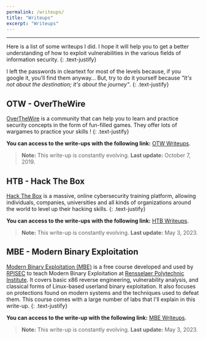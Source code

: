 ```yaml
---
permalink: /writeups/
title: "Writeups"
excerpt: "Writeups"
---
```


---
Here is a list of some writeups I did. I hope it will help you to get a better understanding of how to exploit vulnerabilities in the various fields of information security.
{: .text-justify}

I left the passwords in cleartext for most of the levels because, if you google it, you'll find them anyway... But, try to do it yourself because *"It's not about the destination; it's about the journey"*.
{: .text-justify}

## OTW - OverTheWire 

[OverTheWire](https://overthewire.org/wargames/) is a community that can help you to learn and practice security concepts in the form of fun-filled games. They offer lots of wargames to practice your skills !
{: .text-justify}

**You can access to the write-ups with the following link:** [OTW Writeups](/writeups/otw/otw_wargames/).

>**Note:** This write-up is constantly evolving. **Last update:** October 7, 2019.

## HTB - Hack The Box 

[Hack The Box](https://www.hackthebox.com) is a massive, online cybersecurity training platform, allowing individuals, companies, universities and all kinds of organizations around the world to level up their hacking skills.
{: .text-justify}

**You can access to the write-ups with the following link:** [HTB Writeups](/writeups/htb/htb_writeups/).

>**Note:** This write-up is constantly evolving. **Last update:** May 3, 2023.

## MBE - Modern Binary Exploitation 

[Modern Binary Exploitation (MBE)](https://github.com/RPISEC/MBE) is a free course developed and used by [RPISEC](http://rpis.ec) to teach Modern Binary Exploitation at [Rensselaer Polytechnic Institute](http://rpi.edu). It covers basic x86 reverse engineering, vulnerability analysis, and classical forms of Linux-based userland binary exploitation. It also focuses on protections found on modern systems and the techniques used to defeat them. This course comes with a large number of labs that I'll explain in this write-up.
{: .text-justify}

**You can access to the write-up with the following link:** [MBE Writeups](/writeups/mbe/installation/).

>**Note:** This write-up is constantly evolving. **Last update:** May 3, 2023.

<!---
## DVWA - Damn Vulnerable Web Application

[Damn Vulnerable Web App (DVWA)](https://github.com/ethicalhack3r/DVWA) is a PHP/MySQL web application that is damn vulnerable. Its main goal is to be an aid for security professionals to test their skills and tools in a legal environment, help web developers better understand the processes of securing web applications and to aid both students & teachers to learn about web application security in a controlled classroom environment.
{: .text-justify}

**You can access to the write-up with the following link:** [DVWA Write-Up](/writeups/dvwa/installation/).

>**Note:** This write-up is constantly evolving. I will add solutions on the various levels as soon as possible. <br/>
>**Last update:** May 9, 2019.
--->
